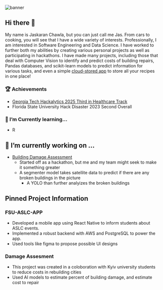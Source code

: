 ![banner](https://www.gmmspl.com/wp-content/uploads/2021/10/data-analytics.png)

## Hi there 👋

My name is Jaskaran Chawla, but you can just call me Jas. From cars to cooking, you will see that I have a wide variety of interests. Professionally, I am interested in Software Engineering and Data Science. I have worked to further both my abilities by creating various personal projects as well as participating in hackathons. I have made many projects, including those that deal with Computer Vision to identify and predict costs of building repairs, Pandas databases, and scikit-learn models to predict information for various tasks, and even a simple [cloud-stored app](https://github.com/SgainsO/CBSapp) to store all your recipes in one place!
### 🏆 Achievements
- [Georgia Tech Hackalytics 2025 Third in Healthcare Track](https://github.com/venkat1596/Hacklytics_Hackathon)
- Florida State University Hack Disaster 2023 Second Overall
### 🌱 I’m Currently learning...
- R
## 🔭 I’m currently working on ...
* [Building Damage Assessment](https://github.com/SgainsO/Building-Damage-Assessment)
  * Started off as a hackathon, but me and my team might seek to make it something greater
  * A segmenter model takes satellite data to predict if there are any broken buildings in the picture
    * A YOLO than further analyizes the broken buildings
## Pinned Project Information
### FSU-ASLC-APP
* Developed a mobile app using React Native to inform students about ASLC events.
* Implemented a robust backend with AWS and PostgreSQL to power the app.
* Used tools like figma to propose possible UI designs
### Damage Assesment
* This project was created in a coloboration with Kyiv university students to reduce costs in rebuilding cities
* Used AI models to estimate percent of building damage, and estimate cost to repair
<!--
**SgainsO/SgainsO** is a ✨ _special_ ✨ repository because its `README.md` (this file) appears on your GitHub profile.

Here are some ideas to get you started:

- 🔭 I’m currently working on ...
- 🌱 I’m currently learning ...
- 👯 I’m looking to collaborate on ...
- 🤔 I’m planning to learn...
- 💬 Ask me about ...
- 📫 How to reach me: ...
- 😄 Pronouns: ...
- ⚡ Fun fact: ...
-->
